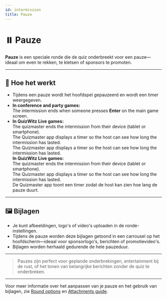 ```yaml
---
id: intermission
title: Pauze
---
```


# ⏸️ Pauze

**Pauze** is een speciale ronde die de quiz onderbreekt voor een pauze—ideaal om even te rekken, te kletsen of sponsors te promoten.

---

## 📝 Hoe het werkt

- Tijdens een pauze wordt het hoofdspel gepauzeerd en wordt een timer weergegeven.
- **In conference and party games:**\
  The intermission ends when someone presses **Enter** on the main game screen.
- **In QuizWitz Live games:**\
  The quizmaster ends the intermission from their device (tablet or smartphone).\
  The Quizmaster app displays a timer so the host can see how long the intermission has lasted.\
  The Quizmaster app displays a timer so the host can see how long the intermission has lasted.\
  **In QuizWitz Live games:**\
  The quizmaster ends the intermission from their device (tablet or smartphone).\
  The Quizmaster app displays a timer so the host can see how long the intermission has lasted.\
  De Quizmaster app toont een timer zodat de host kan zien hoe lang de pauze duurt.

---

## 🖼️ Bijlagen

- Je kunt afbeeldingen, logo's of video's uploaden in de ronde-instellingen.
- Tijdens de pauze worden deze bijlagen getoond in een carrousel op het hoofdscherm—ideaal voor sponsorlogo's, berichten of promotievideo's.
- Bijlagen worden herhaald gedurende de hele pauzeduur.

---

> Pauzes zijn perfect voor geplande onderbrekingen, entertainment bij de rust, of het tonen van belangrijke berichten zonder de quiz te onderbreken.

---

Voor meer informatie over het aanpassen van je pauze en het gebruik van bijlagen, zie [Round options](../editor/008-round-options.md) en [Attachments guide](../editor/006-attachments.md).
